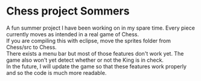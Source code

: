# Chess project Sommers

A fun summer project I have been working on in my spare time.  Every piece currently moves as intended in a real game of Chess. </br>
If you are compiling this with eclipse, move the sprites folder from Chess/src to Chess.  </br>
There exists a menu bar but most of those features don't work yet.  The game also won't yet detect whether or not the King is in check.  </br>
In the future, I will update the game so that these features work properly and so the code is much more readable.
